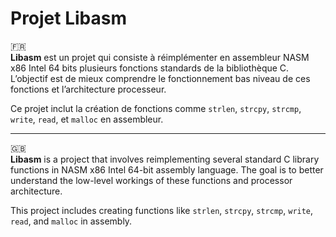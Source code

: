 # Projet Libasm

🇫🇷  
**Libasm** est un projet qui consiste à réimplémenter en assembleur NASM x86 Intel 64 bits plusieurs fonctions standards de la bibliothèque C. L’objectif est de mieux comprendre le fonctionnement bas niveau de ces fonctions et l’architecture processeur.

Ce projet inclut la création de fonctions comme `strlen`, `strcpy`, `strcmp`, `write`, `read`, et `malloc` en assembleur.

---

🇬🇧  
**Libasm** is a project that involves reimplementing several standard C library functions in NASM x86 Intel 64-bit assembly language. The goal is to better understand the low-level workings of these functions and processor architecture.

This project includes creating functions like `strlen`, `strcpy`, `strcmp`, `write`, `read`, and `malloc` in assembly.

